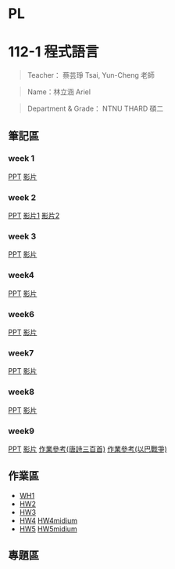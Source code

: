 # PL
112-1 程式語言
=============


>Teacher： 蔡芸琤 Tsai, Yun-Cheng 老師

>Name：林立涵 Ariel

>Department & Grade： NTNU THARD 碩二

筆記區
-------------
### week 1
[PPT](https://docs.google.com/presentation/d/1sKCDNxRvYyp-g6Yyn6JqiHjt1dbzwZYLF8xruGuUdkQ/edit#slide=id.p)
[影片](https://www.youtube.com/watch?v=Txbno5CZ2LY)

### week 2
[PPT](https://docs.google.com/presentation/d/1rG__GC-ijlRy3SZsAnhu9n4TsS3FR3fYZG8WE1rGyxo/edit#slide=id.g208c735537b_0_0)
[影片1](https://www.youtube.com/watch?v=rNObnMBiwbQ)
[影片2](https://www.youtube.com/watch?v=1MHUQmNnDQk)
### week 3
[PPT](https://docs.google.com/presentation/d/1Zs6ve5OW18cbK29H4gYCFfnF6LtshhyNDUW0xsmS-Vw/edit#slide=id.p)
[影片](https://moodle3.ntnu.edu.tw/mod/url/view.php?id=681679)
### week4
[PPT](https://moodle3.ntnu.edu.tw/mod/url/view.php?id=681155)
[影片](https://moodle3.ntnu.edu.tw/mod/url/view.php?id=685289)
### week6
[PPT](https://moodle3.ntnu.edu.tw/mod/url/view.php?id=685001)
[影片](https://www.youtube.com/watch?v=ldPWXlYsUBI&feature=youtu.be)
### week7
[PPT](https://docs.google.com/presentation/d/1g6EEYvMuSdYtbv7zlO_emv8MYrDh2Z-loAXLoZAPWIU/edit#slide=id.g208c735537b_0_0)
[影片](https://www.youtube.com/watch?v=ldPWXlYsUBI&feature=youtu.be)
### week8
[PPT](https://docs.google.com/presentation/d/1wQkiVP-Yhs4Mj3lojACvL2upUheg6yXcz8mkscPdljA/edit#slide=id.g208c735537b_0_0)
[影片](https://www.youtube.com/watch?v=_a3W2_g4WE0)
### week9
[PPT](https://docs.google.com/presentation/d/1RQysyIQrAqN3uyCvM29jiAGxjrEMxQkx3dTlKElq9ys/edit#slide=id.g208c735537b_0_0)
[影片](https://www.youtube.com/watch?v=AOcSx9QXqbg)
[作業參考(唐詩三百首)](https://colab.research.google.com/drive/160A8le6qatXCVNIB52jSKmheuKoVuO21?usp=sharing)
[作業參考(以巴戰爭)](https://colab.research.google.com/drive/1rTlAko4i1daBFp4bQPy-Pgjo8_lQ_DO4?usp=sharing)

作業區
-------------
+ [WH1](https://colab.research.google.com/drive/1dA9yJiKQMXrdnjrKfIY1EaT3-TDRB1c8?authuser=2#scrollTo=QmKsbdfu2zY1)
+ [HW2](https://colab.research.google.com/drive/1cM59BqPywwuOI3h2zGl73WcBlSrxXUfN?authuser=2#scrollTo=sjgswlK6pPok)
+ [HW3](https://github.com/Arielihan/PL/blob/main/PTT.ipynb)
+ [HW4](https://colab.research.google.com/drive/1deA7RfRrzTqwEg6CQ_Knfyu5zU41kClI?authuser=2#scrollTo=2eKb0Op-6gqV)
[HW4midium](https://medium.com/@Lilybaby/疫情後出國旅遊潮-沖繩都在玩什麼-1c92fd8059dd)
+ [HW5](http://localhost:8888/notebooks/Documents/GitHub/PL/HW5.ipynb)
[HW5midium](https://medium.com/@Lilybaby/ptt%E7%88%AC%E8%9F%B2%E5%88%B0%E7%86%B1%E9%BB%9E%E5%9C%96-%E6%B2%96%E7%B9%A9%E6%97%85%E9%81%8A%E9%83%BD%E5%9C%A8%E9%97%9C%E6%B3%A8%E4%BB%80%E9%BA%BC-3a99ccc25112)

專題區
-------------

